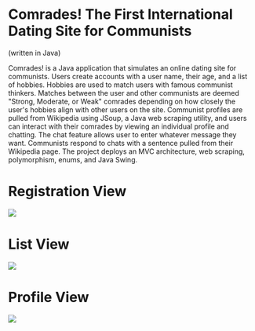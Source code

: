 # Comrades! The First International Dating Site for Communists
(written in Java)


Comrades! is a Java application that simulates an online dating site for communists. Users create accounts with a user name, their age, and a list of hobbies.
Hobbies are used to match users with famous communist thinkers. Matches between the user and other communists are deemed "Strong, Moderate, or Weak" comrades depending on how closely the user's hobbies align with other users on the site.
Communist profiles are pulled from Wikipedia using JSoup, a Java web scraping utility, and users can interact with their comrades by viewing an individual profile and chatting.
The chat feature allows user to enter whatever message they want. Communists respond to chats with a sentence pulled from their Wikipedia page. 
The project deploys an MVC architecture, web scraping, polymorphism, enums, and Java Swing. 

# Registration View
![](https://cloud.githubusercontent.com/assets/5924709/12435634/583664c4-bed4-11e5-91ef-a59658d0f7bc.png)

# List View 
![](https://cloud.githubusercontent.com/assets/5924709/12435636/5b1bf10e-bed4-11e5-922a-49962f4c5f71.png)

# Profile View
![](https://cloud.githubusercontent.com/assets/5924709/12435638/5d6d0088-bed4-11e5-99ea-12930cba4c26.png)
